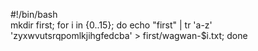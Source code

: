#!/bin/bash  
mkdir first; for i in {0..15}; do echo "first" | tr 'a-z' 'zyxwvutsrqpomlkjihgfedcba' > first/wagwan-$i.txt; done
